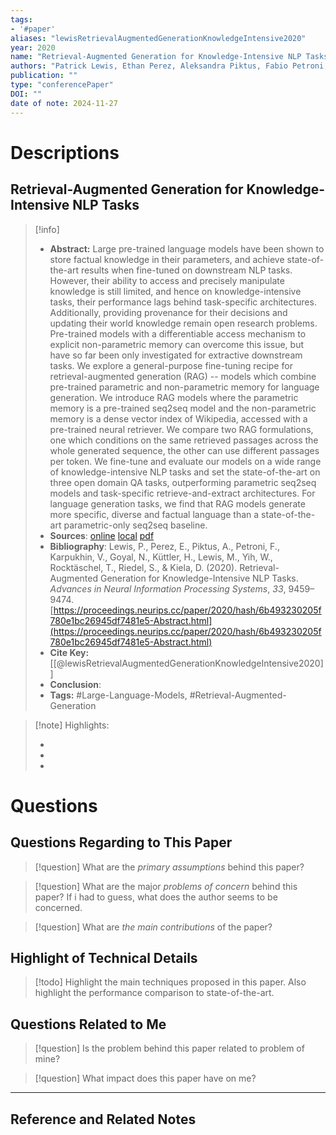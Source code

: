 ```yaml
---
tags:
- '#paper'
aliases: "lewisRetrievalAugmentedGenerationKnowledgeIntensive2020"
year: 2020
name: "Retrieval-Augmented Generation for Knowledge-Intensive NLP Tasks"
authors: "Patrick Lewis, Ethan Perez, Aleksandra Piktus, Fabio Petroni, Vladimir Karpukhin, Naman Goyal, Heinrich Küttler, Mike Lewis, Wen-tau Yih, Tim Rocktäschel, Sebastian Riedel, Douwe Kiela"
publication: ""
type: "conferencePaper"
DOI: ""
date of note: 2024-11-27 
---
```

# Descriptions

## Retrieval-Augmented Generation for Knowledge-Intensive NLP Tasks 
> [!info] 
> - **Abstract:** Large pre-trained language models have been shown to store factual knowledge in their parameters, and achieve state-of-the-art results when fine-tuned on downstream NLP tasks. However, their ability to access and precisely manipulate knowledge is still limited, and hence on knowledge-intensive tasks, their performance lags behind task-specific architectures. Additionally, providing provenance for their decisions and updating their world knowledge remain open research problems. Pre-trained models with a differentiable access mechanism to explicit non-parametric memory can overcome this issue, but have so far been only investigated for extractive downstream tasks. We explore a general-purpose fine-tuning recipe for retrieval-augmented generation (RAG) -- models which combine pre-trained parametric and non-parametric memory for language generation. We introduce RAG models where the parametric memory is a pre-trained seq2seq model and the non-parametric memory is a dense vector index of Wikipedia, accessed with a pre-trained neural retriever. We compare two RAG formulations, one which conditions on the same retrieved passages across the whole generated sequence, the other can use different passages per token. We fine-tune and evaluate our models on a wide range of knowledge-intensive NLP tasks and set the state-of-the-art on three open domain QA tasks, outperforming parametric seq2seq models and task-specific retrieve-and-extract architectures. For language generation tasks, we find that RAG models generate more specific, diverse and factual language than a state-of-the-art parametric-only seq2seq baseline. 
> - **Sources**: [online](http://zotero.org/users/13492210/items/H52TZPYL) [local](zotero://select/library/items/H52TZPYL) [pdf](file:////home/lukexie/Documents/Papers/storage/HFPCZTHW/Lewis%20et%20al.%20-%202020%20-%20Retrieval-Augmented%20Generation%20for%20Knowledge-Inten.pdf) 
> - **Bibliography**: Lewis, P., Perez, E., Piktus, A., Petroni, F., Karpukhin, V., Goyal, N., Küttler, H., Lewis, M., Yih, W., Rocktäschel, T., Riedel, S., & Kiela, D. (2020). Retrieval-Augmented Generation for Knowledge-Intensive NLP Tasks. _Advances in Neural Information Processing Systems_, _33_, 9459–9474. [https://proceedings.neurips.cc/paper/2020/hash/6b493230205f780e1bc26945df7481e5-Abstract.html](https://proceedings.neurips.cc/paper/2020/hash/6b493230205f780e1bc26945df7481e5-Abstract.html)
> - **Cite Key:** [[@lewisRetrievalAugmentedGenerationKnowledgeIntensive2020]] 
> - **Conclusion**:
> - **Tags:** #Large-Language-Models, #Retrieval-Augmented-Generation


>[!note] Highlights:
>
>-
>-
>-



# Questions
## Questions Regarding to This Paper


>[!question] 
>What are the *primary assumptions* behind this paper?



>[!question]
>What are the major *problems of concern* behind this paper? If i had to guess, what does the author seems to be concerned. 




>[!question]
>What are *the main contributions* of the paper?



## Highlight of Technical Details


>[!todo]
>Highlight the main techniques proposed in this paper. Also highlight the performance comparison to state-of-the-art.



## Questions Related to Me


> [!question] 
> Is the problem behind this paper related to problem of mine?



> [!question] 
> What impact does this paper have on me?




----

## Reference and Related Notes